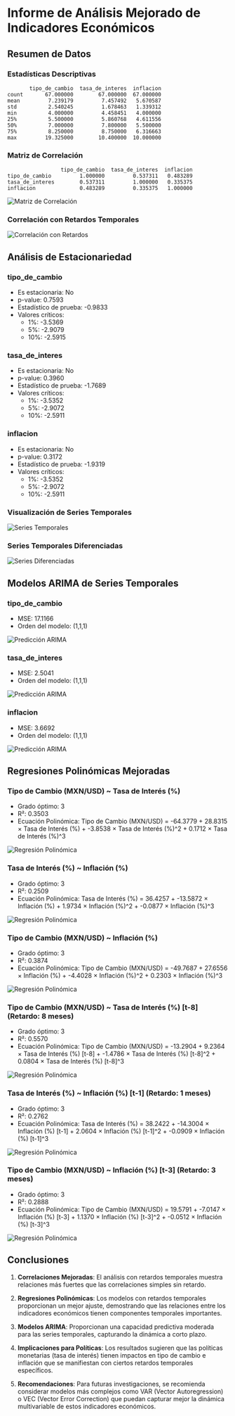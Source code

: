 # Informe de Análisis Mejorado de Indicadores Económicos

## Resumen de Datos

### Estadísticas Descriptivas

```
       tipo_de_cambio  tasa_de_interes  inflacion
count       67.000000        67.000000  67.000000
mean         7.239179         7.457492   5.670587
std          2.540245         1.678463   1.339312
min          4.000000         4.458451   4.000000
25%          5.500000         5.860768   4.611556
50%          7.000000         7.800000   5.500000
75%          8.250000         8.750000   6.316663
max         19.325000        10.400000  10.000000
```

### Matriz de Correlación

```
                 tipo_de_cambio  tasa_de_interes  inflacion
tipo_de_cambio         1.000000         0.537311   0.483289
tasa_de_interes        0.537311         1.000000   0.335375
inflacion              0.483289         0.335375   1.000000
```

![Matriz de Correlación](correlacion_mejorada.png)

### Correlación con Retardos Temporales

![Correlación con Retardos](correlacion_retardos_mejorada.png)

## Análisis de Estacionariedad

### tipo_de_cambio

- Es estacionaria: No
- p-value: 0.7593
- Estadístico de prueba: -0.9833
- Valores críticos:
  - 1%: -3.5369
  - 5%: -2.9079
  - 10%: -2.5915

### tasa_de_interes

- Es estacionaria: No
- p-value: 0.3960
- Estadístico de prueba: -1.7689
- Valores críticos:
  - 1%: -3.5352
  - 5%: -2.9072
  - 10%: -2.5911

### inflacion

- Es estacionaria: No
- p-value: 0.3172
- Estadístico de prueba: -1.9319
- Valores críticos:
  - 1%: -3.5352
  - 5%: -2.9072
  - 10%: -2.5911

### Visualización de Series Temporales

![Series Temporales](series_temporales_analisis_mejorado.png)

### Series Temporales Diferenciadas

![Series Diferenciadas](series_temporales_diferenciadas_mejorado.png)

## Modelos ARIMA de Series Temporales

### tipo_de_cambio

- MSE: 17.1166
- Orden del modelo: (1,1,1)

![Predicción ARIMA](arima_prediccion_mejorado_tipo_de_cambio.png)

### tasa_de_interes

- MSE: 2.5041
- Orden del modelo: (1,1,1)

![Predicción ARIMA](arima_prediccion_mejorado_tasa_de_interes.png)

### inflacion

- MSE: 3.6692
- Orden del modelo: (1,1,1)

![Predicción ARIMA](arima_prediccion_mejorado_inflacion.png)

## Regresiones Polinómicas Mejoradas

### Tipo de Cambio (MXN/USD) ~ Tasa de Interés (%)

- Grado óptimo: 3
- R²: 0.3503
- Ecuación Polinómica:
  Tipo de Cambio (MXN/USD) = -64.3779 + 28.8315 × Tasa de Interés (%) + -3.8538 × Tasa de Interés (%)^2 + 0.1712 × Tasa de Interés (%)^3

![Regresión Polinómica](regresion_polinomica_tipo_de_cambio_tasa_de_interes_lag0.png)

### Tasa de Interés (%) ~ Inflación (%)

- Grado óptimo: 3
- R²: 0.2509
- Ecuación Polinómica:
  Tasa de Interés (%) = 36.4257 + -13.5872 × Inflación (%) + 1.9734 × Inflación (%)^2 + -0.0877 × Inflación (%)^3

![Regresión Polinómica](regresion_polinomica_tasa_de_interes_inflacion_lag0.png)

### Tipo de Cambio (MXN/USD) ~ Inflación (%)

- Grado óptimo: 3
- R²: 0.3874
- Ecuación Polinómica:
  Tipo de Cambio (MXN/USD) = -49.7687 + 27.6556 × Inflación (%) + -4.4028 × Inflación (%)^2 + 0.2303 × Inflación (%)^3

![Regresión Polinómica](regresion_polinomica_tipo_de_cambio_inflacion_lag0.png)

### Tipo de Cambio (MXN/USD) ~ Tasa de Interés (%) [t-8] (Retardo: 8 meses)

- Grado óptimo: 3
- R²: 0.5570
- Ecuación Polinómica:
  Tipo de Cambio (MXN/USD) = -13.2904 + 9.2364 × Tasa de Interés (%) [t-8] + -1.4786 × Tasa de Interés (%) [t-8]^2 + 0.0804 × Tasa de Interés (%) [t-8]^3

![Regresión Polinómica](regresion_polinomica_tipo_de_cambio_tasa_de_interes_lag8.png)

### Tasa de Interés (%) ~ Inflación (%) [t-1] (Retardo: 1 meses)

- Grado óptimo: 3
- R²: 0.2762
- Ecuación Polinómica:
  Tasa de Interés (%) = 38.2422 + -14.3004 × Inflación (%) [t-1] + 2.0604 × Inflación (%) [t-1]^2 + -0.0909 × Inflación (%) [t-1]^3

![Regresión Polinómica](regresion_polinomica_tasa_de_interes_inflacion_lag1.png)

### Tipo de Cambio (MXN/USD) ~ Inflación (%) [t-3] (Retardo: 3 meses)

- Grado óptimo: 3
- R²: 0.2888
- Ecuación Polinómica:
  Tipo de Cambio (MXN/USD) = 19.5791 + -7.0147 × Inflación (%) [t-3] + 1.1370 × Inflación (%) [t-3]^2 + -0.0512 × Inflación (%) [t-3]^3

![Regresión Polinómica](regresion_polinomica_tipo_de_cambio_inflacion_lag3.png)

## Conclusiones

1. **Correlaciones Mejoradas**: El análisis con retardos temporales muestra relaciones más fuertes que las correlaciones simples sin retardo.

2. **Regresiones Polinómicas**: Los modelos con retardos temporales proporcionan un mejor ajuste, demostrando que las relaciones entre los indicadores económicos tienen componentes temporales importantes.

3. **Modelos ARIMA**: Proporcionan una capacidad predictiva moderada para las series temporales, capturando la dinámica a corto plazo.

4. **Implicaciones para Políticas**: Los resultados sugieren que las políticas monetarias (tasa de interés) tienen impactos en tipo de cambio e inflación que se manifiestan con ciertos retardos temporales específicos.

5. **Recomendaciones**: Para futuras investigaciones, se recomienda considerar modelos más complejos como VAR (Vector Autoregression) o VEC (Vector Error Correction) que puedan capturar mejor la dinámica multivariable de estos indicadores económicos.
